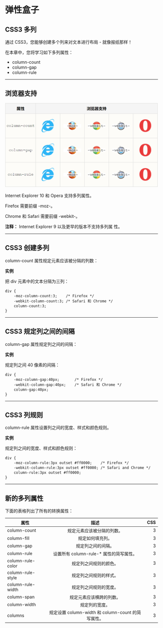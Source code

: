 # 弹性盒子

## CSS3 多列

通过 CSS3，您能够创建多个列来对文本进行布局 - 就像报纸那样！

在本章中，您将学习如下多列属性：

- column-count
- column-gap
- column-rule
***
## 浏览器支持
![浏览器支持](./column.png "浏览器支持")

Internet Explorer 10 和 Opera 支持多列属性。

Firefox 需要前缀 -moz-。

Chrome 和 Safari 需要前缀 -webkit-。

**注释：** Internet Explorer 9 以及更早的版本不支持多列属
性。
***
## CSS3 创建多列

column-count 属性规定元素应该被分隔的列数：

**实例**

把 div 元素中的文本分隔为三列：
```
div {
    -moz-column-count:3; 	/* Firefox */
    -webkit-column-count:3; /* Safari 和 Chrome */
    column-count:3;
}
```
***
## CSS3 规定列之间的间隔

column-gap 属性规定列之间的间隔：

**实例**

规定列之间 40 像素的间隔：
```
div {
    -moz-column-gap:40px;		/* Firefox */
    -webkit-column-gap:40px;	/* Safari 和 Chrome */
    column-gap:40px;
}
```
***
## CSS3 列规则

column-rule 属性设置列之间的宽度、样式和颜色规则。

**实例**

规定列之间的宽度、样式和颜色规则：
```
div {
    -moz-column-rule:3px outset #ff0000;	/* Firefox */
    -webkit-column-rule:3px outset #ff0000;	/* Safari and Chrome */
    column-rule:3px outset #ff0000;
}
```
***
## 新的多列属性

下面的表格列出了所有的转换属性：

属性|描述|CSS
--|:--:|--:
column-count | 规定元素应该被分隔的列数。 | 3
column-fill | 规定如何填充列。 | 3
column-gap | 规定列之间的间隔。 | 3
column-rule | 设置所有 column-rule-* 属性的简写属性。 | 3
column-rule-color | 规定列之间规则的颜色。 | 3
column-rule-style | 规定列之间规则的样式。 | 3
column-rule-width | 规定列之间规则的宽度。 | 3
column-span | 规定元素应该横跨的列数。 | 3
column-width | 规定列的宽度。 | 3
columns | 规定设置 column-width 和 column-count 的简写属性。 | 3
